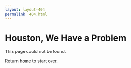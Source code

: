```yaml
---
layout: layout-404
permalink: 404.html
---
```


# Houston, We Have a Problem

This page could not be found.

Return [home](/) to start over.
